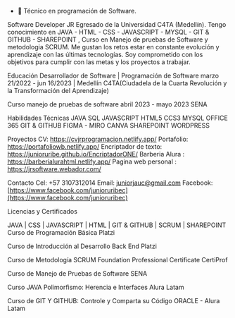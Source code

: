 - 👋 <Hola Mundo>
Técnico en programación de Software.

Software Developer JR Egresado de la Universidad C4TA (Medellín). Tengo conocimiento en JAVA - HTML - CSS - JAVASCRIPT - MYSQL - GIT & GITHUB - SHAREPOINT , Curso en Manejo de pruebas de Software y metodologia SCRUM. Me gustan los retos estar en constante evolución y aprendizaje con las últimas tecnologías. Soy comprometido con los objetivos para cumplir con las metas y los proyectos a trabajar.

  Educación
Desarrollador de Software | Programación de Software
marzo 21/2022 - jun 16/2023 | Medellín
C4TA(Ciudadela de la Cuarta Revolución y la Transformación del Aprendizaje)

Curso manejo de pruebas de software 
abril 2023 - mayo 2023
SENA

  Habilidades Técnicas
JAVA
SQL
JAVASCRIPT
HTML5
CCS3
MYSQL
OFFICE 365
GIT & GITHUB
FIGMA - MIRO
CANVA
SHAREPOINT
WORDPRESS

 Proyectos 
  CV: https://cvjrprogramacion.netlify.app/
  Portafolio: https://portafoliowb.netlify.app/
  Encriptador de texto: https://junioruribe.github.io/EncriptadorONE/
  Barberia Alura : https://barberialurahtml.netlify.app/
  Pagina web personal : https://jrsoftware.webador.com/
  
  Contacto
Cel: +57 3107312014
Email: juniorjauc@gmail.com
Facebook:[https://www.facebook.com/junioruribec](https://www.facebook.com/junioruribec)

Licencias y Certificados

JAVA | CSS | JAVASCRIPT | HTML | GIT & GITHUB | SCRUM | SHAREPOINT
Curso de Programación Básica Platzi

Curso de Introducción al Desarrollo Back End Platzi

Curso de Metodología SCRUM Foundation Professional Certificate CertiProf

Curso de Manejo de Pruebas de Software SENA

Curso JAVA Polimorfismo: Herencia e Interfaces Alura Latam

Curso de GIT Y GITHUB: Controle y Comparta su Código ORACLE - Alura Latam

<!---
junioruribe/junioruribe is a ✨ special ✨ repository because its `README.md` (this file) appears on your GitHub profile.
You can click the Preview link to take a look at your changes.
--->
